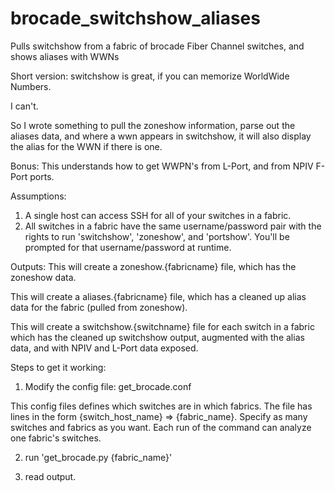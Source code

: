 brocade_switchshow_aliases
==========================

Pulls switchshow from a fabric of brocade Fiber Channel switches, and 
shows aliases with WWNs

Short version: switchshow is great, if you can memorize WorldWide Numbers.

I can't.  

So I wrote something to pull the zoneshow information, parse out the aliases
data, and where a wwn appears in switchshow, it will also display the alias
for the WWN if there is one.

Bonus: This understands how to get WWPN's from L-Port, and from NPIV F-Port
ports.

Assumptions:
1) A single host can access SSH for all of your switches in a fabric.
2) All switches in a fabric have the same username/password pair with the
rights to run 'switchshow', 'zoneshow', and 'portshow'.  You'll be prompted
for that username/password at runtime.

Outputs:
This will create a zoneshow.{fabricname} file, which has the zoneshow data.

This will create a aliases.{fabricname} file, which has a cleaned up alias
data for the fabric (pulled from zoneshow).

This will create a switchshow.{switchname} file for each switch in a fabric
which has the cleaned up switchshow output, augmented with the alias data, and
with NPIV and L-Port data exposed.

Steps to get it working:
1) Modify the config file: get_brocade.conf

This config files defines which switches are in which fabrics.  The file has
lines in the form {switch_host_name} => {fabric_name}.  Specify as many
switches and fabrics as you want.  Each run of the command can analyze one
fabric's switches.

2) run 'get_brocade.py {fabric_name}'

3) read output.
